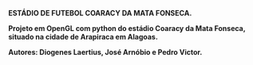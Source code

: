 <b> ESTÁDIO DE FUTEBOL COARACY DA MATA FONSECA.

Projeto em OpenGL com python do estádio Coaracy da Mata Fonseca, situado na cidade de Arapiraca em Alagoas. <br>

<b>Autores</b>: Diogenes Laertius, José Arnóbio e Pedro Victor.
